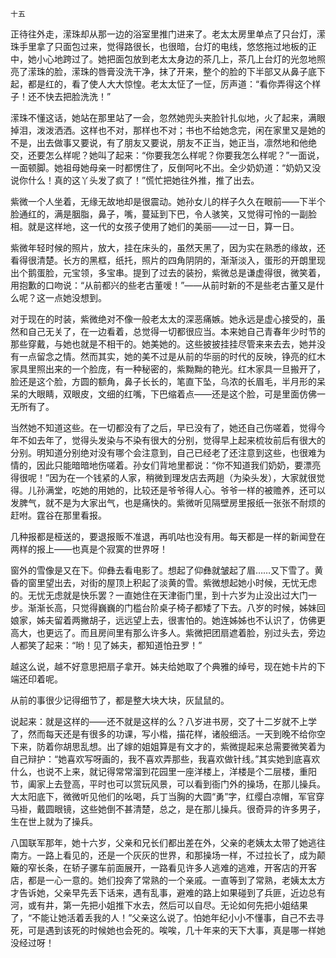     十五 

   正待往外走，潆珠却从那一边的浴室里推门进来了。老太太房里单点了只台灯，潆珠手里拿了只面包过来，觉得路很长，也很暗，台灯的电线，悠悠拖过地板的正中，她小心地跨过了。她把面包放到老太太身边的茶几上，茶几上台灯的光忽地照亮了潆珠的脸，潆珠的唇膏没洗干净，抹了开来，整个的脸的下半部又从鼻子底下起，都是红的，看了使人大大惊惶。老太太怔了一怔，厉声道：“看你弄得这个样子！还不快去把脸洗洗！”

   潆珠不懂这话，她站在那里站了一会，忽然她兜头夹脸针扎似地，火了起来，满眼掉泪，泼泼洒洒。这样也不对，那样也不对；书也不给她念完，闲在家里又是她的不是，出去做事又要说，有了朋友又要说，朋友不正当，她正当，凛然地和他绝交，还要怎么样呢？她叫了起来：“你要我怎么样呢？你要我怎么样呢？”一面说，一面顿脚。她祖母她母亲一时都愣住了，反倒呵叱不出。全少奶奶道：“奶奶又没说你什么！真的这丫头发了疯了！”慌忙把她往外推，推了出去。

   紫微一个人坐着，无缘无故地却是很震动。她孙女儿的样子久久在眼前——下半个脸通红的，满是胭脂，鼻子，嘴，蔓延到下巴，令人骇笑，又觉得可怜的一副脸相。就是这样地，这一代的女孩子使用了她们的美丽——过一日，算一日。

   紫微年轻时候的照片，放大，挂在床头的，虽然天黑了，因为实在熟悉的缘故，还看得很清楚。长方的黑框，纸托，照片的四角阴阴的，渐渐淡入，蛋形的开朗里现出个鹅蛋脸，元宝领，多宝串。提到了过去的装扮，紫微总是谦虚得很，微笑着，用抱歉的口吻说：“从前都兴的些老古董嗳！”——从前时新的不是些老古董又是什么呢？这一点她没想到。

   对于现在的时装，紫微绝对不像一般老太太的深恶痛嫉。她永远是虚心接受的，虽然和自己无关了，在一边看着，总觉得一切都很应当。本来她自己青春年少时节的那些穿戴，与她也就是不相干的。她美她的。这些披披挂挂尽管来来去去，她并没有一点留念之情。然而其实，她的美不过是从前的华丽的时代的反映，铮亮的红木家具里照出来的一个脸庞，有一种秘密的，紫黝黝的艳光。红木家具一旦搬开了，脸还是这个脸，方圆的额角，鼻子长长的，笔直下坠，乌浓的长眉毛，半月形的呆呆的大眼睛，双眼皮，文细的红嘴，下巴缩着点——还是这个脸，可是里面仿佛一无所有了。

   当然她不知道这些。在一切都没有了之后，早已没有了，她还自己伤嗟着，觉得今年不如去年了，觉得头发染与不染有很大的分别，觉得早上起来梳妆前后有很大的分别。明知道分别绝对没有哪个会注意到，自己已经老了还注意到这些，也很难为情的，因此只能暗暗地伤嗟着。孙女们背地里都说：“你不知道我们奶奶，要漂亮得很呢！”因为在一个钱紧的人家，稍微到理发店去两趟（为染头发），大家就很觉得。儿孙满堂，吃她的用她的，比较还是爷爷得人心。爷爷一样的被赡养，还可以发脾气，就不是为大家出气，也是痛快的。紫微听见隔壁房里报纸一张张不耐烦的赶咐。霆谷在那里看报。

   几种报都是桠送的，要退报贩不准退，再叽咕也没有用。每天都是一样的新闻登在两样的报上——也真是个寂寞的世界呀！

   窗外的雪像是又在下。仰彝去看电影了。想起了仰彝就皱起了眉……又下雪了。黄昏的窗里望出去，对街的屋顶上积起了淡黄的雪。紫微想起她小时候，无忧无虑的。无忧无虑就是快乐罢？一直她住在天津衙门里，到十六岁为止没出过大门一步。渐渐长高，只觉得巍巍的门槛台阶桌子椅子都矮了下去。八岁的时候，姊妹回娘家，姊夫留着两撇胡子，远远望上去，很害怕的。她连姊姊也不认识了，仿佛更高大，也更远了。而且房间里有那么许多人。紫微把团扇遮着脸，别过头去，旁边人都笑了起来：“哟！见了姊夫，都知道怕丑罗！”

   越这么说，越不好意思把扇子拿开。姊夫给她取了个典雅的绰号，现在她卡片的下端还印着呢。

   从前的事很少记得细节了，都是整大块大块，灰鼠鼠的。

   说起来：就是这样的——还不就是这样的么？八岁进书房，交了十二岁就不上学了，然而每天还是有很多的功课，写小楷，描花样，诸般细活。一天到晚不给你空下来，防着你胡思乱想。出了嫁的姐姐算是有文才的，紫微提起来总需要微笑着为自己辩护：“她喜欢写呀画的，我不喜欢弄那些，我喜欢做针线。”其实她到底喜欢什么，也说不上来，就记得常常溜到花园里一座洋楼上，洋楼是个二层楼，重阳节，阖家上去登高，平时也可以赏玩风景，可以看到衙门外的操场，在那儿操兵。大太阳底下，微微听见他们的吆喝，兵丁当胸的大圆“勇”字，红缨白凉帽，军官穿马褂，戴圆眼镜，这些她倒不甚清楚，总之，是在那儿操兵。很奇异的许多男子，生在世上就为了操兵。

   八国联军那年，她十六岁，父亲和兄长们都出差在外，父亲的老姨太太带了她逃往南方。一路上看见的，还是一个灰灰的世界，和那操场一样，不过拉长了，成为颠簸的窄长条，在轿子骡车前面展开，一路看见许多人逃难的逃难，开客店的开客店，都是一心一意的。她们投奔了常熟的一个亲戚。一直等到了常熟，老姨太太方才告诉她，父亲早先丢下话来，遇有乱事，避难的路上如果碰到了兵匪，近边总有河，或有井，第一先把小姐推下水去，然后可以自尽。无论如何先把小姐结果了，“不能让她活着丢我的人！”父亲这么说了。怕她年纪小小不懂事，自己不去寻死，可是遇到该死的时候她也会死的。唉唉，几十年来的天下大事，真是哪一样她没经过呀！

